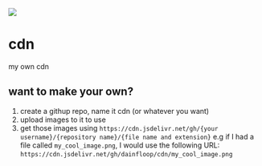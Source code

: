 [![](https://data.jsdelivr.com/v1/package/gh/dainfloop/cdn/badge)](https://www.jsdelivr.com/package/gh/dainfloop/cdn)
# cdn
my own cdn

## want to make your own?
1) create a githup repo, name it cdn (or whatever you want)
2) upload images to it to use
3) get those images using `https://cdn.jsdelivr.net/gh/{your username}/{repository name}/{file name and extension}`
 e.g if I had a file called `my_cool_image.png`, I would use the following URL: `https://cdn.jsdelivr.net/gh/dainfloop/cdn/my_cool_image.png`
